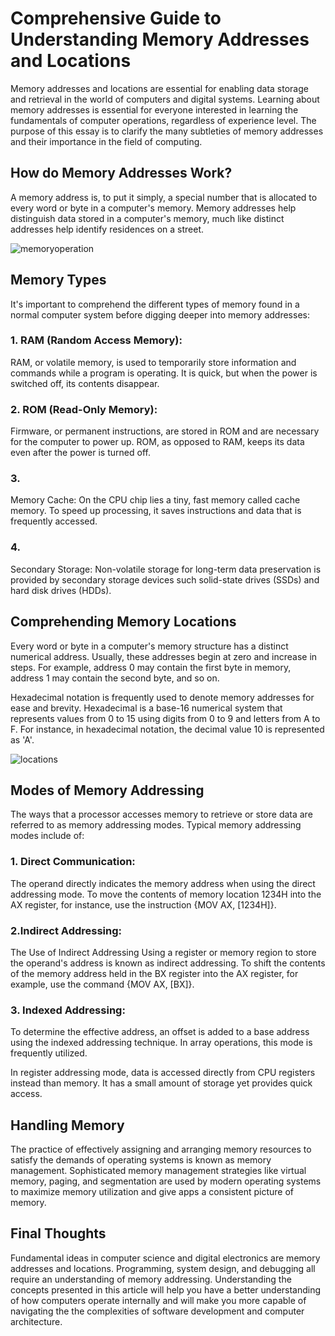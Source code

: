 # Comprehensive Guide to Understanding Memory Addresses and Locations

Memory addresses and locations are essential for enabling data storage and retrieval in the world of computers and digital systems. Learning about memory addresses is essential for everyone interested in learning the fundamentals of computer operations, regardless of experience level. The purpose of this essay is to clarify the many subtleties of memory addresses and their importance in the field of computing. 

## How do Memory Addresses Work? 

A memory address is, to put it simply, a special number that is allocated to every word or byte in a computer's memory. Memory addresses help distinguish data stored in a computer's memory, much like distinct addresses help identify residences on a street.

![memoryoperation](https://github.com/Mathiyazhgan/CO/assets/168350041/6b0c8b06-14fa-4f67-957d-50667b07b76b)

## Memory Types 

It's important to comprehend the different types of memory found in a normal computer system before digging deeper into memory addresses: 

### 1. RAM (Random Access Memory): 
RAM, or volatile memory, is used to temporarily store information and commands while a program is operating. It is quick, but when the power is switched off, its contents disappear. 

### 2. ROM (Read-Only Memory):
Firmware, or permanent instructions, are stored in ROM and are necessary for the computer to power up. ROM, as opposed to RAM, keeps its data even after the power is turned off. 

### 3.  
Memory Cache: On the CPU chip lies a tiny, fast memory called cache memory. To speed up processing, it saves instructions and data that is frequently accessed. 
### 4. 
Secondary Storage: Non-volatile storage for long-term data preservation is provided by secondary storage devices such solid-state drives (SSDs) and hard disk drives (HDDs). 

## Comprehending Memory Locations 

Every word or byte in a computer's memory structure has a distinct numerical address. Usually, these addresses begin at zero and increase in steps. For example, address 0 may contain the first byte in memory, address 1 may contain the second byte, and so on. 

Hexadecimal notation is frequently used to denote memory addresses for ease and brevity. Hexadecimal is a base-16 numerical system that represents values from 0 to 15 using digits from 0 to 9 and letters from A to F. For instance, in hexadecimal notation, the decimal value 10 is represented as 'A'. 

![locations](https://github.com/Mathiyazhgan/CO/assets/168350041/5220337b-4359-4823-bb3d-03bbacccd8fa)

## Modes of Memory Addressing 

The ways that a processor accesses memory to retrieve or store data are referred to as memory addressing modes. Typical memory addressing modes include of: 

### 1. Direct Communication: 
The operand directly indicates the memory address when using the direct addressing mode. To move the contents of memory location 1234H into the AX register, for instance, use the instruction {MOV AX, [1234H]}. 

### 2.Indirect Addressing: 
The Use of Indirect Addressing Using a register or memory region to store the operand's address is known as indirect addressing. To shift the contents of the memory address held in the BX register into the AX register, for example, use the command {MOV AX, [BX]}. 

### 3. Indexed Addressing: 
To determine the effective address, an offset is added to a base address using the indexed addressing technique. In array operations, this mode is frequently utilized.

In register addressing mode, data is accessed directly from CPU registers instead than memory. It has a small amount of storage yet provides quick access. 

## Handling Memory 

The practice of effectively assigning and arranging memory resources to satisfy the demands of operating systems is known as memory management. Sophisticated memory management strategies like virtual memory, paging, and segmentation are used by modern operating systems to maximize memory utilization and give apps a consistent picture of memory. 

## Final Thoughts 

Fundamental ideas in computer science and digital electronics are memory addresses and locations. Programming, system design, and debugging all require an understanding of memory addressing. Understanding the concepts presented in this article will help you have a better understanding of how computers operate internally and will make you more capable of navigating the  the complexities of software development and computer architecture.

